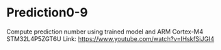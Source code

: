 # Prediction0-9
Compute prediction number using trained model and ARM Cortex-M4 STM32L4P5ZGT6U
Link: https://www.youtube.com/watch?v=IHskfSiJGI4
